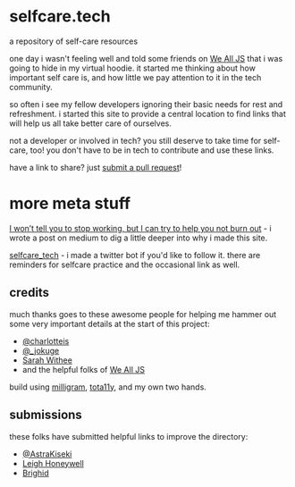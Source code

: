 # selfcare.tech
a repository of self-care resources

one day i wasn't feeling well and told some friends on [We All JS](http://wealljs.org/) that i was going to hide in my virtual hoodie. it started me thinking about how important self care is, and how little we pay attention to it in the tech community.

so often i see my fellow developers ignoring their basic needs for rest and refreshment. i started this site to provide a central location to find links that will help us all take better care of ourselves.

not a developer or involved in tech? you still deserve to take time for self-care, too! you don't have to be in tech to contribute and use these links.

have a link to share? just [submit a pull request](https://github.com/jenniferlynparsons/selfcaretech/blob/master/CONTRIBUTING.md)!

# more meta stuff

[I won’t tell you to stop working, but I can try to help you not burn out](https://medium.com/@pixelpaperyarn/i-wont-tell-you-to-stop-working-but-i-can-try-to-help-you-not-burn-out-2730a713e543#.lgwmsdpun) - i wrote a post on medium to dig a little deeper into why i made this site.

[selfcare_tech](https://twitter.com/selfcare_tech) - i made a twitter bot if you'd like to follow it. there are reminders for selfcare practice and the occasional link as well.

## credits

much thanks goes to these awesome people for helping me hammer out some very important details at the start of this project:

* [@charlotteis](https://twitter.com/charlotteis)
* [@_jokuge](https://twitter.com/_jokuge)
* [Sarah Withee](https://twitter.com/geekygirlsarah)
* and the helpful folks of [We All JS](http://wealljs.org/)

build using [milligram](https://milligram.github.io/), [tota11y](http://khan.github.io/tota11y/), and my own two hands.

## submissions

these folks have submitted helpful links to improve the directory:

* [@AstraKiseki](https://github.com/AstraKiseki)
* [Leigh Honeywell](https://hypatia.ca)
* [Brighid](http://stronglyemergent.com/)
